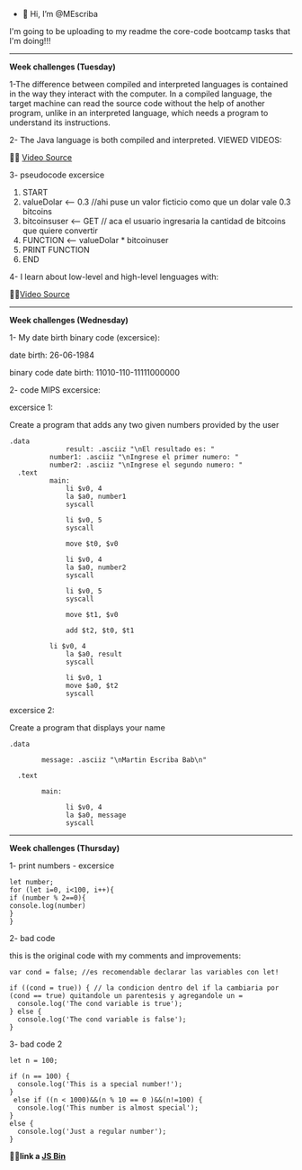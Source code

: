 - 👋 Hi, I’m @MEscriba

I'm going to be uploading to my readme the core-code bootcamp tasks that I'm doing!!!

-----------------------------------------------------------------------------------------------------------------------------------------------------------------

**Week challenges (Tuesday)**

1-The difference between compiled and interpreted languages is contained in the way they interact with the computer.
In a compiled language, the target machine can read the source code without the help of another program, unlike in an interpreted language, which needs a program to understand its instructions.

2- The Java language is both compiled and interpreted.
   VIEWED VIDEOS:
   
 :technologist:  [Video Source](https://www.youtube.com/watch?v=G81hoJTvQVg)
   

3-  pseudocode excersice
  1. START
  2. valueDolar <-- 0.3 //ahi puse un valor ficticio como que un dolar vale 0.3 bitcoins
  3. bitcoinsuser <-- GET // aca el usuario ingresaria la cantidad de bitcoins que quiere convertir
  4. FUNCTION <-- valueDolar * bitcoinuser
  5. PRINT FUNCTION
  6. END

4- I learn about low-level and high-level lenguages with:

:technologist:[Video Source](https://www.youtube.com/watch?v=bUWCD45qniA)

-----------------------------------------------------------------------------------------------------------------------------------------------------------------

**Week challenges (Wednesday)** 

1- My date birth binary code (excersice):

date birth: 26-06-1984

binary code date birth: 11010-110-11111000000


2- code MIPS excersice:

excersice 1: 

Create a program that adds any two given numbers provided by the user
```
.data
              result: .asciiz "\nEl resultado es: "
	      number1: .asciiz "\nIngrese el primer numero: "
	      number2: .asciiz "\nIngrese el segundo numero: "
  .text
	      main:
              li $v0, 4
              la $a0, number1
              syscall

              li $v0, 5
              syscall

              move $t0, $v0

              li $v0, 4
              la $a0, number2
              syscall

              li $v0, 5
              syscall

              move $t1, $v0
	      
              add $t2, $t0, $t1

	      li $v0, 4
              la $a0, result
              syscall

              li $v0, 1
              move $a0, $t2
              syscall              
   ```           
excersice 2:

Create a program that displays your name
```
.data

        message: .asciiz "\nMartin Escriba Bab\n"
	
  .text
  
        main:
	
              li $v0, 4
              la $a0, message
              syscall
```

-----------------------------------------------------------------------------------------------------------------------------------------------------------------

**Week challenges (Thursday)**

1- print numbers - excersice
```
let number;
for (let i=0, i<100, i++){
if (number % 2==0){
console.log(number)
}
}
```

2- bad code

this is the original code with my comments and improvements:

```
var cond = false; //es recomendable declarar las variables con let!

if ((cond = true)) { // la condicion dentro del if la cambiaria por (cond == true) quitandole un parentesis y agregandole un =
  console.log('The cond variable is true');
} else {
  console.log('The cond variable is false');
}
```

3- bad code 2
```
let n = 100;

if (n == 100) {
  console.log('This is a special number!');
}
 else if ((n < 1000)&&(n % 10 == 0 )&&(n!=100) {
  console.log('This number is almost special');
} 
else {
  console.log('Just a regular number');
}
```

:technologist:**link a [JS Bin](https://jsbin.com/mafowaceyi/edit?js,console)**



<!---
MEscriba/MEscriba is a ✨ special ✨ repository because its `README.md` (this file) appears on your GitHub profile.
You can click the Preview link to take a look at your changes.
--->
